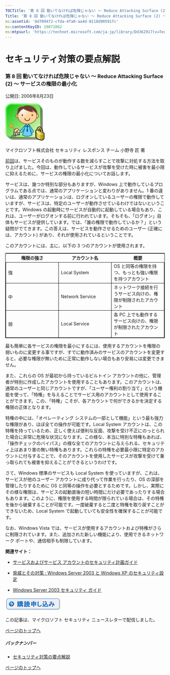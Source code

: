 ```yaml
---
TOCTitle: '第 8 回 動いてなければ危険じゃない ～ Reduce Attacking Surface (2) ～ サービスの権限の最小化'
Title: '第 8 回 動いてなければ危険じゃない ～ Reduce Attacking Surface (2) ～ サービスの権限の最小化'
ms:assetid: '8d709472-cfda-4fa0-aa4d-8118d90591fc'
ms:contentKeyID: 19871862
ms:mtpsurl: 'https://technet.microsoft.com/ja-jp/library/Dd362917(v=TechNet.10)'
---
```


セキュリティ対策の要点解説
==========================

### 第 8 回 動いてなければ危険じゃない ～ Reduce Attacking Surface (2) ～ サービスの権限の最小化

公開日: 2006年8月23日

![](images/Dd362917.SecPoint(ja-jp,TechNet.10).gif)

マイクロソフト株式会社
セキュリティ レスポンス チーム
小野寺 匠 著

[前回](https://technet.microsoft.com/ja-jp/library/c637f3cf-9822-431b-a344-9f352a231c98(v=TechNet.10))は、サービスそのものが動作する数を減らすことで攻撃に対処する方法を取り上げました。今回は、動作しているサービスが攻撃を受けた時に被害を最小限に抑えるために、サービスの権限の最小化についてお話します。

サービスは、幾つか特別な部分もありますが、Windows 上で動作しているプログラムである点では、通常のアプリケーションと変わりがありません。1 番の違いは、通常のアプリケーションは、ログオンしているユーザーの権限で動作していますが、サービスは、特定のユーザーが動作させているわけではないということです。Windows の起動時にサービスが自動的に起動している場合もあり、これは、ユーザーがログオンする前に行われています。そもそも、「ログオン」自体もサービスが提供しています。では、「誰の権限で動作しているか？」という疑問がでてきます。この答えは、サービスを動作させるためのユーザー (正確には、アカウント) があり、それが使用されているということです。

このアカウントには、主に、以下の 3 つのアカウントが使用されます。

 
<table style="border:1px solid black;">
<colgroup>
<col width="33%" />
<col width="33%" />
<col width="33%" />
</colgroup>
<thead>
<tr class="header">
<th>権限の強さ</th>
<th>アカウント名</th>
<th>概要</th>
</tr>
</thead>
<tbody>
<tr class="odd">
<td style="border:1px solid black;">強</td>
<td style="border:1px solid black;">Local System</td>
<td style="border:1px solid black;">OS と同等の権限を持つ、もっとも強い権限を持つアカウント</td>
</tr>
<tr class="even">
<td style="border:1px solid black;">中</td>
<td style="border:1px solid black;">Network Service</td>
<td style="border:1px solid black;">ネットワーク接続を行うサービス向けの、権限が制限されたアカウント</td>
</tr>
<tr class="odd">
<td style="border:1px solid black;">弱</td>
<td style="border:1px solid black;">Local Service</td>
<td style="border:1px solid black;">各 PC 上でも動作するサービス向けの、権限が制限されたアカウント</td>
</tr>
</tbody>
</table>
  
最も簡単に各サービスの権限を最小にするには、使用するアカウントを権限の弱いものに変更する事ですが、すでに動作済みのサービスのアカウントを変更すると、必要な権限が無いために正常に動作しない場合もあり安易には変更できません。
  
また、これらの OS が最初から持っているビルトイン アカウントの他に、管理者が特別に作成したアカウントを使用することもあります。このアカウントは、通常のユーザーと同じアカウントですが、「ユーザー権利の割り当て」という機能を使って、「特権」を与えることでサービス用のアカウントとして使用することができます。この、「特権」こそが、各アカウントで何ができるかを決定する権限の正体となります。
  
特権の中には、「オペレーティング システムの一部として機能」という最も強力な権限があり、ほぼ全ての操作が可能です。Local System アカウントは、この特権を持っているため、正しく使えば便利な反面、攻撃を受け不正にのっとられた場合に非常に危険な状況になります。この様な、本当に特別な特権もあれば、「操作チェックのバイパス」の様な全てのアカウントに与えられる、セキュリティ上はあまり害の無い特権もあります。これらの特権を必要最小限に特定のアカウントに付与することで、そのアカウントを使用したサービスが攻撃を受けて乗っ取られても被害を抑えることができるというわけです。
  
さて、Windows 標準のサービスも Local System を使っていますが、これは、サービスが他のユーザー アカウントに成り代って作業を行ったり、OS の深部を管理したりするために OS と同等の操作を必要とするためです。しかし、実際にその様な権限は、サービスの起動直後の短い時間にだけ必要であったりする場合もあります。このように、権限を使用する時間が限られている場合は、その特権を後から破棄することが可能です。一度破棄すると二度と特権を取り戻すことができないため、Local System で起動していても安全性を確保することが可能です。
  
なお、Windows Vista では、サービスが使用するアカウントおよび特権がさらに制限されています。また、追加された新しい機能により、使用できるネットワーク ポートや、通信相手も制限しています。
  
**関連サイト：**
  
-   [サービスおよびサービス アカウントのセキュリティ計画ガイド](http://www.microsoft.com/japan/technet/security/topics/serversecurity/serviceaccount/default.mspx)
  
-   [脅威とその対策 : Windows Server 2003 と Windows XP のセキュリティ設定](http://www.microsoft.com/japan/technet/security/topics/serversecurity/tcg/tcgch01n.mspx)
  
-   [Windows Server 2003 セキュリティ ガイド](http://www.microsoft.com/japan/technet/security/prodtech/windowsserver2003/w2003hg/s3sgch01.mspx)
  
![](images/Dd362917.btn_reg_today(ja-jp,TechNet.10).jpg)
  
この記事は、マイクロソフト セキュリティ ニュースレターで配信しました。
  
[](#mainsection)[ページのトップへ](#mainsection)
  
##### バックナンバー
  
-   [セキュリティ対策の要点解説](https://technet.microsoft.com/ja-jp/library/f301b3b4-fdcc-43f8-846e-135538db4edf(v=TechNet.10))
  
[](#mainsection)[ページのトップへ](#mainsection)
